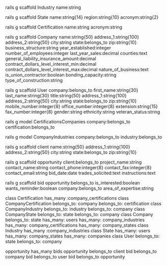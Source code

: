 rails g scaffold Industry name:string

rails g scaffold State name:string{14} region:string{10} acronym:string{2}

rails g scaffold Certification name:string acronym:string

rails g scaffold Company name:string{50} address_1:string{100} address_2:string{50} city:string state:belongs_to zip:string{10} business_structure:string year_established:integer number_of_employees:integer last_year_sales:decimal counties:text general_liability_insurance_amount:decimal contract_dollars_level_interest_min:decimal contract_dollars_level_interest_max:decimal nature_of_business:text is_union_contractor:boolean bonding_capacity:string type_of_construction:string

rails g scaffold User company:belongs_to first_name:string{30} last_name:string{30} title:string{50} address_1:string{100} address_2:string{50} city:string state:belongs_to zip:string{10} mobile_number:integer{8} office_number:integer{8} extension:string{15} fax_number:integer{8} gender:string ethnicity:string veteran_status:string

rails g model CertificationsCompanies company:belongs_to certification:belongs_to

rails g model CompanyIndustries company:belongs_to industry:belongs_to

rails g scaffold client name:string{50} address_1:string{100} address_2:string{50} city:string state:belongs_to zip:string{10}

rails g scaffold opportunity client:belongs_to project_name:string contact_name:string contact_phone:integer{8} contact_fax:integer{8} contact_email:string bid_date:date trades_solicited:text instructions:text

rails g scaffold bid opportunity:belongs_to is_interested:boolean wants_reminder:boolean company:belongs_to area_of_expertise:string

class Certification
  has_many :company_certifications
class CompanyCertification
  belongs_to: company
  belongs_to: certification
class CompanyIndustry
  belongs_to: industry
  belongs_to: company
class CompanyState
  belongs_to: state
  belongs_to: company
class Company
belongs_to: state
  has_many: users
  has_many: company_industries
  has_many: company_certifications
  has_many: company_states
class Industry
 has_many :company_industries
class State
  has_many: users
  has_many: company_states
  has_many: companies
class User
  belongs_to: state
  belongs_to: company


  opportunity has_many bids
  opportunity belongs_to client
  bid belongs_to company
  bid belongs_to user
  bid belongs_to opportunity
